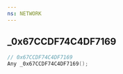 ```yaml
---
ns: NETWORK
---
```

## _0x67CCDF74C4DF7169

```c
// 0x67CCDF74C4DF7169
Any _0x67CCDF74C4DF7169();
```

